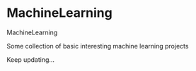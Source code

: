 # MachineLearning
 MachineLearning

Some collection of basic interesting machine learning projects

Keep updating...
